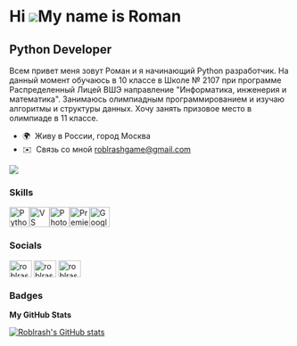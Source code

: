 Hi ![](https://user-images.githubusercontent.com/18350557/176309783-0785949b-9127-417c-8b55-ab5a4333674e.gif)My name is Roman
=============================================================================================================================

Python Developer
----------------

Всем привет меня зовут Роман и я начинающий Python разработчик. На данный момент обучаюсь в 10 классе в Школе № 2107 при программе Распределенный Лицей ВШЭ направление "Информатика, инженерия и математика". Занимаюсь олимпиадным программированием и изучаю алгоритмы и структуры данных. Хочу занять призовое место в олимпиаде в 11 классе.

* 🌍  Живу в России, город Москва
* ✉️  Связь со мной [roblrashgame@gmail.com](mailto:roblrashgame@gmail.com)

<a href="https://www.github.com/Roblrash" target="_blank" rel="noreferrer"><img
src="https://img.shields.io/github/followers/Roblrash?logo=github&style=for-the-badge&color=ef4444&labelColor=1c1917" /></a>

### Skills


<p align="left">
<a href="https://www.python.org/" target="_blank" rel="noreferrer"><img src="https://raw.githubusercontent.com/danielcranney/readme-generator/main/public/icons/skills/python-colored.svg" width="36" height="36" alt="Python" /></a><a href="https://www.visualstudiocode.com" target="_blank" rel="noreferrer"><img src="https://raw.githubusercontent.com/danielcranney/readme-generator/main/public/icons/skills/visualstudiocode.svg" width="36" height="36" alt="VS Code" /></a><a href="https://www.adobe.com/uk/products/photoshop.html" target="_blank" rel="noreferrer"><img src="https://raw.githubusercontent.com/danielcranney/readme-generator/main/public/icons/skills/photoshop-colored.svg" width="36" height="36" alt="Photoshop" /></a><a href="https://www.adobe.com/uk/products/premiere.html" target="_blank" rel="noreferrer"><img src="https://raw.githubusercontent.com/danielcranney/readme-generator/main/public/icons/skills/premierepro-colored.svg" width="36" height="36" alt="Premiere Pro" /></a><a href="https://cloud.google.com/" target="_blank" rel="noreferrer"><img src="https://raw.githubusercontent.com/danielcranney/readme-generator/main/public/icons/skills/googlecloud-colored.svg" width="36" height="36" alt="Google Cloud" /></a>
</p>


### Socials

<p align="left">
<a href="https://www.youtube.com/c/roblrash" target="blank"><img align="center" src="https://raw.githubusercontent.com/rahuldkjain/github-profile-readme-generator/master/src/images/icons/Social/youtube.svg" alt="roblrash" height="30" width="40" /></a>
<a href="https://codeforces.com/profile/roblrash" target="blank"><img align="center" src="https://raw.githubusercontent.com/rahuldkjain/github-profile-readme-generator/master/src/images/icons/Social/codeforces.svg" alt="roblrash" height="30" width="40" /></a>
<a href="https://www.leetcode.com/roblrash" target="blank"><img align="center" src="https://raw.githubusercontent.com/rahuldkjain/github-profile-readme-generator/master/src/images/icons/Social/leet-code.svg" alt="roblrash" height="30" width="40" /></a>
</p>

### Badges

<b>My GitHub Stats</b>

<a href="http://www.github.com/Roblrash"><img src="https://github-readme-stats.vercel.app/api?username=Roblrash&show_icons=true&hide=&count_private=true&title_color=22c55e&text_color=ffffff&icon_color=ef4444&bg_color=1c1917&hide_border=true&show_icons=true" alt="Roblrash's GitHub stats" /></a>
